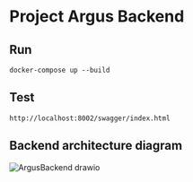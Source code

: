 # Project Argus Backend

## Run 
`docker-compose up --build`

## Test

`http://localhost:8002/swagger/index.html`

## Backend architecture diagram

![ArgusBackend drawio](https://github.com/ManujaDewmina/Backend-Argus/assets/92631934/9cd706cf-f633-4389-8a33-4da58375be28)
